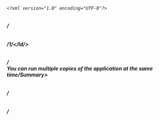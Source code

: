 ###### `<?xml version="1.0" encoding="UTF-8"?>` 

###### **/<BugReport/>**
  
###### **/<Id/>1/</Id/>**
###### **/<Summary/>You can run multiple copies of the application at the same time/Summary>**
###### **/<Description/>**
###### **/<Title/>With the Calc application running, launch another copy of the application in any way possible/</Title/>**
###### **/<Reproduced/>Win 10 Build 19041.508; Win XP/</Reproduced/>**
###### **/<ActualResult/>Several copies of the application are launched simultaneously</ActualResult/>**
###### **/<ExpectedResult/>Only one copy of the application can be run at a time</ExpectedResult/>**
###### **/</Description/>**
###### **/<StepsToReproduce/>Open the Calc application in any way possible. Open the second copy of the application in any way possible</StepsToReproduce/>**
###### **/<Severity/>Minor</Severity/>**
###### **/<Priority/>Low</Priority/>**
###### **/<Reproducibility/>Always</Reproducibility/>**
###### **/<Attachment/>No</Attachment/>**
###### **/<Status/>** *New* **</Status/>**
###### **/</BugReport/>**

